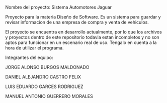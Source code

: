 Nombre del proyecto: Sistema Automotores Jaguar

Proyecto para la materia Diseño de Software. Es un sistema para guardar y revisar informacion de una empresa de compra y venta de vehiculos.

El proyecto se encuentra en desarrollo actualmente, por lo que los archivos y proyectos dentro de este repositorio todavia estan incompletos y no son aptos para funcionar en un escenario real de uso. Tengalo en cuenta a la hora de utilizar el programa.

Integrantes del equipo:

JORGE ALONSO BURGOS MALDONADO

DANIEL ALEJANDRO CASTRO FELIX

LUIS EDUARDO GARCES RODRIGUEZ

MANUEL ANTONIO GUERRERO MORALES



